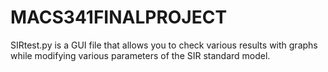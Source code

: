 # MACS341FINALPROJECT

SIRtest.py is a GUI file that allows you to check various results with graphs while modifying various parameters of the SIR standard model.
